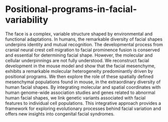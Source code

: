 # Positional-programs-in-facial-variability
The face is a complex, variable structure shaped by environmental and functional adaptations. In humans, the remarkable diversity of facial shapes underpins identity and mutual recognition. The developmental process from cranial neural crest cell migration to facial prominence fusion is conserved and essential for determining facial shape. However, the molecular and cellular underpinnings are not fully understood. We reconstruct facial development in the  mouse model and show that the facial mesenchyme, exhibits a remarkable molecular heterogeneity predominantly driven by positional programs. We then explore the role of these spatially defined mesenchymal populations found in mouse, in the extraordinary diversity of human facial shapes. By integrating molecular and spatial coordinates with human genome-wide association studies and genes related to abnormal human facial shapes, we link genetic variants associated with facial features to individual cell populations. This integrative approach provides a framework for exploring evolutionary processes behind facial variation and offers new insights into congenital facial syndromes.

